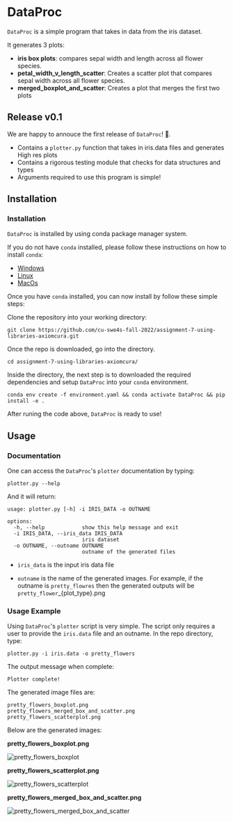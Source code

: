 # DataProc

`DataProc` is a simple program that takes in data from the iris dataset.

It generates 3 plots:
- **iris box plots**: compares sepal width and length across all flower species.
- **petal_width_v_length_scatter**: Creates a scatter plot that compares sepal width across all flower species.
- **merged_boxplot_and_scatter**: Creates a plot that merges the first two plots

## Release v0.1

We are happy to annouce the first release of `DataProc`! 🙌.
- Contains a `plotter.py` function that takes in iris.data files and generates High res plots
- Contains a rigorous testing module that checks for data structures and types
- Arguments required to use this program is simple!

## Installation

### Installation

`DataProc` is installed by using conda package manager system.

If you do not have `conda` installed, please follow these instructions on how to install `conda`:

- [Windows](https://conda.io/projects/conda/en/latest/user-guide/install/windows.html)
- [Linux](https://conda.io/projects/conda/en/latest/user-guide/install/linux.html)
- [MacOs](https://conda.io/projects/conda/en/latest/user-guide/install/macos.html)

Once you have `conda` installed, you can now install by follow these simple steps:

Clone the repository into your working directory:

```text
git clone https://github.com/cu-swe4s-fall-2022/assignment-7-using-libraries-axiomcura.git
```

Once the repo is downloaded, go into the directory.

```text
cd assignment-7-using-libraries-axiomcura/
```

Inside the directory, the next step is to downloaded the required dependencies and setup `DataProc` into your `conda` environment.

```text
conda env create -f environment.yaml && conda activate DataProc && pip install -e .
```

After runing the code above, `DataProc` is ready to use!

## Usage

### Documentation

One can access the `DataProc`'s `plotter` documentation by typing:

```text
plotter.py --help
```

And it will return:

```text
usage: plotter.py [-h] -i IRIS_DATA -o OUTNAME

options:
  -h, --help            show this help message and exit
  -i IRIS_DATA, --iris_data IRIS_DATA
                        iris dataset
  -o OUTNAME, --outname OUTNAME
                        outname of the generated files
```

- `iris_data` is the input iris data file

- `outname` is the name of the generated images. For example, if the outname is `pretty_flowres` then the generated outputs will be `pretty_flower`_{plot_type}.png

### Usage Example

Using `DataProc`'s `plotter` script is very simple. The script only requires a user to provide the `iris.data` file and an outname. In the repo directory, type:

```text
plotter.py -i iris.data -o pretty_flowers
```

The output message when complete:

```text
Plotter complete!
```

The generated image files are:

```text
pretty_flowers_boxplot.png
pretty_flowers_merged_box_and_scatter.png
pretty_flowers_scatterplot.png
```

Below are the generated images:

**pretty_flowers_boxplot.png**

![pretty_flowers_boxplot](https://user-images.githubusercontent.com/31600622/197667643-8a32a289-65b7-4c74-a723-9df185156ce3.png)


**pretty_flowers_scatterplot.png**

![pretty_flowers_scatterplot](https://user-images.githubusercontent.com/31600622/197667974-fd710d94-2b63-4a42-8262-789f7e2113c7.png)


**pretty_flowers_merged_box_and_scatter.png**

![pretty_flowers_merged_box_and_scatter](https://user-images.githubusercontent.com/31600622/197667588-8a9c973c-01b8-4415-ab1a-bf4be8f60939.png)
